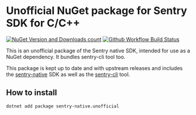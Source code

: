 
Unofficial NuGet package for Sentry SDK for C/C++
=================================================

[![NuGet Version and Downloads count](https://buildstats.info/nuget/Tools.InnoSetup)](https://www.nuget.org/packages/Tools.InnoSetup)  [![Github Workflow Build Status](https://github.com/vslavik/nuget-tools-innosetup/workflows/Build%20NuGet%20package/badge.svg)](https://github.com/vslavik/nuget-tools-innosetup/actions)

This is an unofficial package of the Sentry native SDK, intended for use as
a NuGet dependency. It bundles sentry-cli tool too.

This package is kept up to date and with upstream releases and includes the
[sentry-native](https://github.com/getsentry/sentry-native) SDK as well as the
[sentry-cli](https://github.com/getsentry/sentry-cli) tool.


How to install
--------------

```
dotnet add package sentry-native.unofficial
```

